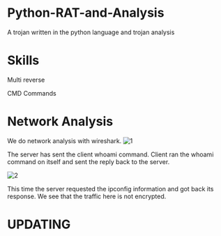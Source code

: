 # Python-RAT-and-Analysis
A trojan written in the python language and trojan analysis

# Skills

Multi reverse

CMD Commands


# Network Analysis

We do network analysis with wireshark.
![1](https://user-images.githubusercontent.com/32979760/109866212-1083f280-7c76-11eb-91d0-2381e1b4737c.jpg)

 The server has sent the client whoami command. Client ran the whoami command on itself and sent the reply back to the server.

![2](https://user-images.githubusercontent.com/32979760/109866215-111c8900-7c76-11eb-8616-1dfed5fc6fbc.PNG)

This time the server requested the ipconfig information and got back its response. We see that the traffic here is not encrypted.


# UPDATING
